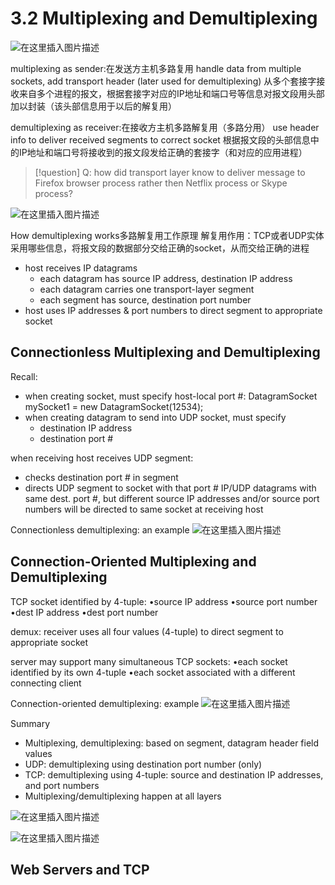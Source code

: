 # 3.2 Multiplexing and Demultiplexing

![在这里插入图片描述](https://i-blog.csdnimg.cn/direct/9d0184edce69400dab019cdfdd1965b1.png#pic_center)

multiplexing as sender:在发送方主机多路复用
handle data from multiple sockets, add transport header (later used for demultiplexing)
从多个套接字接收来自多个进程的报文，根据套接字对应的IP地址和端口号等信息对报文段用头部加以封装（该头部信息用于以后的解复用）

demultiplexing as receiver:在接收方主机多路解复用（多路分用）
use header info to deliver received segments to correct socket
根据报文段的头部信息中的IP地址和端口号将接收到的报文段发给正确的套接字（和对应的应用进程）


> [!question] Q: how did transport layer know to deliver message to Firefox browser process rather then Netflix process or Skype process?
> 



![在这里插入图片描述](https://i-blog.csdnimg.cn/direct/d5d8e58f10f141109c03d1345596ba1a.png#pic_center)

How demultiplexing works多路解复用工作原理
解复用作用：TCP或者UDP实体采用哪些信息，将报文段的数据部分交给正确的socket，从而交给正确的进程

- host receives IP datagrams
	- each datagram has source IP address, destination IP address
	- each datagram carries one transport-layer segment
	- each segment has source, destination port number
- host uses IP addresses & port numbers to direct segment to appropriate socket


## Connectionless Multiplexing and Demultiplexing


Recall:
- when creating socket, must specify host-local port #:
DatagramSocket mySocket1 = new DatagramSocket(12534);
- when creating datagram to send into UDP socket, must specify
	- destination IP address
	- destination port #

when receiving host receives UDP segment:
- checks destination port # in segment
- directs UDP segment to socket with that port #
IP/UDP datagrams with same dest. port #, but different source IP addresses and/or source port numbers will be directed to same socket at receiving host


Connectionless demultiplexing: an example
![在这里插入图片描述](https://i-blog.csdnimg.cn/direct/72d5794a4d604692974df5301434b379.png#pic_center)


## Connection-Oriented Multiplexing and Demultiplexing


TCP socket identified by 4-tuple:
•source IP address
•source port number
•dest IP address
•dest port number

demux: receiver uses all four values (4-tuple) to direct segment to appropriate socket

server may support many simultaneous TCP sockets:
•each socket identified by its own 4-tuple
•each socket associated with a different connecting client

Connection-oriented demultiplexing: example
![在这里插入图片描述](https://i-blog.csdnimg.cn/direct/56497223e25748989d4b3ecf43ef79d0.png#pic_center)


Summary
- Multiplexing, demultiplexing: based on segment, datagram header field values
- UDP: demultiplexing using destination port number (only)
- TCP: demultiplexing using 4-tuple: source and destination IP addresses, and port numbers
- Multiplexing/demultiplexing happen at all layers




![在这里插入图片描述](https://i-blog.csdnimg.cn/direct/e3e1ae3a91044f9d9fda3025d26d2dfc.png#pic_center)


![在这里插入图片描述](https://i-blog.csdnimg.cn/direct/19afe11f92024700a42a9fa3f3651b02.png#pic_center)

## Web Servers and TCP